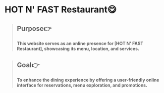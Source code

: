 # HOT N' FAST Restaurant😋

> ## Purpose👉
> #### This website serves as an online presence for [HOT N' FAST Restaurant], showcasing its menu, location, and services.

> ## Goal👉
> #### To enhance the dining experience by offering a user-friendly online interface for reservations, menu exploration, and promotions.

